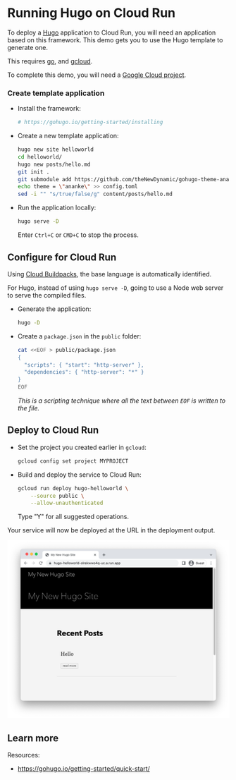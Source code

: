 # Running Hugo on Cloud Run

To deploy a [Hugo](https://gohugo.io) application to Cloud Run, you will need an application
based on this framework. This demo gets you to use the Hugo template to generate one. 

This requires [go](https://cloud.google.com/go/docs/setup), and [gcloud](https://cloud.google.com/sdk/docs/install).



To complete this demo, you will need a [Google Cloud project](https://cloud.google.com/resource-manager/docs/creating-managing-projects#creating_a_project). 


### Create template application


* Install the framework:

    ```bash
    # https://gohugo.io/getting-started/installing

    ```

    
    

* Create a new template application:

    ```bash
    hugo new site helloworld
    cd helloworld/
    hugo new posts/hello.md
    git init .
    git submodule add https://github.com/theNewDynamic/gohugo-theme-ananke.git themes/ananke
    echo theme = \"ananke\" >> config.toml
    sed -i "" "s/true/false/g" content/posts/hello.md

    ```




* Run the application locally:

    ```bash
    hugo serve -D
    ```

    

    Enter `Ctrl+C` or `CMD+C` to stop the process.


## Configure for Cloud Run

Using [Cloud Buildpacks](https://github.com/GoogleCloudPlatform/buildpacks), 
the base language is automatically identified.


For Hugo, instead of using `hugo serve -D`, going to use a Node web server to serve the compiled files. 

* Generate the application: 

    ```bash
    hugo -D
    ```

* Create a `package.json` in the `public` folder:

    ```bash
    cat <<EOF > public/package.json 
    { 
      "scripts": { "start": "http-server" },
      "dependencies": { "http-server": "*" }
    }
    EOF
    ```

    *This is a scripting technique where all the text between `EOF` is written to the file.*





## Deploy to Cloud Run

* Set the project you created earlier in `gcloud`: 

    ```bash
    gcloud config set project MYPROJECT
    ```

* Build and deploy the service to Cloud Run: 

    ```bash
    gcloud run deploy hugo-helloworld \
        --source public \
        --allow-unauthenticated 
    ```

    Type "Y" for all suggested operations.


Your service will now be deployed at the URL in the deployment output.

![Example Hugo deployment](example.png)





## Learn more

Resources: 

- https://gohugo.io/getting-started/quick-start/

